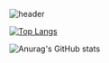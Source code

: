 ![header](https://capsule-render.vercel.app/api?type=waving&color=auto&height=200&section=header&text=Hi~!&fontSize=70&fontAlign=40)

[![Top Langs](https://github-readme-stats.vercel.app/api/top-langs/?username=Hyemin-12&layout=compact)](https://github.com/Hyemin-12/github-readme-stats)

![Anurag's GitHub stats](https://github-readme-stats.vercel.app/api?username=Hyemin-12&show_icons=true&theme=radical)

<!--
**Hyemin-12/Hyemin-12** is a ✨ _special_ ✨ repository because its `README.md` (this file) appears on your GitHub profile.

Here are some ideas to get you started:

- 🔭 I’m currently working on ...
- 🌱 I’m currently learning ...
- 👯 I’m looking to collaborate on ...
- 🤔 I’m looking for help with ...
- 💬 Ask me about ...
- 📫 How to reach me: ...
- 😄 Pronouns: ...
- ⚡ Fun fact: ...
-->
